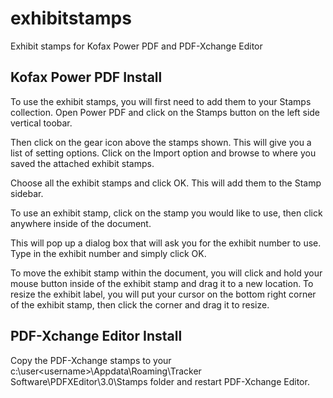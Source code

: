 # exhibitstamps
Exhibit stamps for Kofax Power PDF and PDF-Xchange Editor

Kofax Power PDF Install
--
To use the exhibit stamps, you will first need to add them to your Stamps collection. Open Power PDF and click on the Stamps button on the left side vertical toobar.	 

Then click on the gear icon above the stamps shown. This will give you a list of setting options. Click on the Import option and browse to where you saved the attached exhibit stamps.	 

Choose all the exhibit stamps and click OK. This will add them to the Stamp sidebar.	 

To use an exhibit stamp, click on the stamp you would like to use, then click anywhere inside of the document.	 

This will pop up a dialog box that will ask you for the exhibit number to use. Type in the exhibit number and simply click OK.	 

To move the exhibit stamp within the document, you will click and hold your mouse button inside of the exhibit stamp and drag it to a new location. To resize the exhibit label, you will put your cursor on the bottom right corner of the exhibit stamp, then click the corner and drag it to resize.	 


PDF-Xchange Editor Install
--
Copy the PDF-Xchange stamps to your c:\user\<username>\Appdata\Roaming\Tracker Software\PDFXEditor\3.0\Stamps folder and restart PDF-Xchange Editor.

